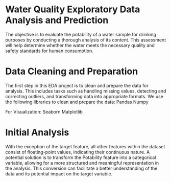 # Water Quality Exploratory Data Analysis and Prediction
The objective is to evaluate the potability of a water sample for drinking purposes by conducting a thorough analysis of its content. This assessment will help determine whether the water meets the necessary quality and safety standards for human consumption.

# Data Cleaning and Preparation
The first step in this EDA project is to clean and prepare the data for analysis. This includes tasks such as handling missing values, detecting and correcting outliers, and transforming data into appropriate formats.
We use the following libraries to clean and prepare the data:
Pandas
Numpy

For Visualization:
Seaborn
Matplotlib

# Initial Analysis
With the exception of the target feature, all other features within the dataset consist of floating-point values, indicating their continuous nature. 
A potential solution is to transform the Potability feature into a categorical variable, allowing for a more structured and meaningful representation in the analysis. 
This conversion can facilitate a better understanding of the data and its potential impact on the target variable.


